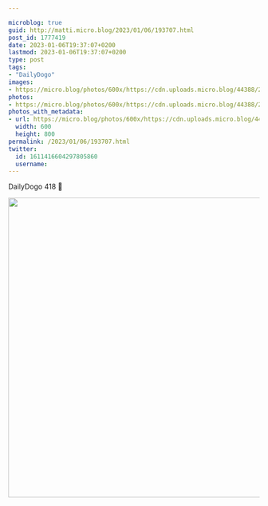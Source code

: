 ```yaml
---

microblog: true
guid: http://matti.micro.blog/2023/01/06/193707.html
post_id: 1777419
date: 2023-01-06T19:37:07+0200
lastmod: 2023-01-06T19:37:07+0200
type: post
tags:
- "DailyDogo"
images:
- https://micro.blog/photos/600x/https://cdn.uploads.micro.blog/44388/2023/1e4841b1f1.jpg
photos:
- https://micro.blog/photos/600x/https://cdn.uploads.micro.blog/44388/2023/1e4841b1f1.jpg
photos_with_metadata:
- url: https://micro.blog/photos/600x/https://cdn.uploads.micro.blog/44388/2023/1e4841b1f1.jpg
  width: 600
  height: 800
permalink: /2023/01/06/193707.html
twitter:
  id: 1611416604297805860
  username:
---
```

DailyDogo 418 🐶

<img src="/media/uploads/2023/1e4841b1f1.jpg" width="600" alt="" />
